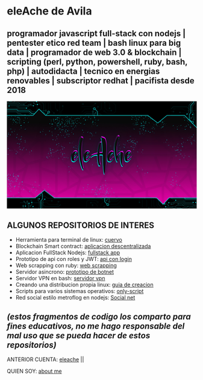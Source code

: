 # eleAche de Avila
## programador javascript full-stack con nodejs | pentester etico red team | bash linux para big data | programador de web 3.0 & blockchain | scripting (perl, python, powershell, ruby, bash, php) | autodidacta | tecnico en energias renovables | subscriptor redhat | pacifista desde 2018

![alt image](wallpaper.png)

## ALGUNOS REPOSITORIOS DE INTERES
*  Herramienta para terminal de linux: [cuervo](https://github.com/LuisHDeAvila/pro-cuervo)
*  Blockchain Smart contract: [aplicacion descentralizada](https://github.com/LuisHDeAvila/inv-aplicacion-descentralizada-solidity)
*  Aplicacion FullStack Nodejs: [fullstack app](https://github.com/LuisHDeAvila/edu-fullstack)
*  Prototipo de api con roles y JWT: [api con login](https://github.com/LuisHDeAvila/sec-prottype)
*  Web scrapping con ruby: [web scrapping](https://github.com/LuisHDeAvila/inv-scraper)
*  Servidor asincrono: [prototipo de botnet](https://github.com/LuisHDeAvila/sci-puppet)
*  Servidor VPN en bash: [servidor vpn](https://github.com/LuisHDeAvila/sci-servervpn)
*  Creando una distribucion propia linux: [guia de creacion](https://github.com/LuisHDeAvila/inv-kcrackend)
*  Scripts para varios sistemas operativos: [only-script](https://github.com/LuisHDeAvila/edu-only-script)
*  Red social estilo metroflog en nodejs: [Social net](https://github.com/LuisHDeAvila/pro-socialnetwork)

_(estos fragmentos de codigo los comparto para fines educativos, no me hago responsable del mal uso que se pueda hacer de estos repositorios)_
---

ANTERIOR CUENTA: [eleache](https://github.com/eleache) ||

QUIEN SOY: [about me](https://github.com/LuisHDeAvila/LuisHDeAvila/blob/main/docs/aboutme.md)
